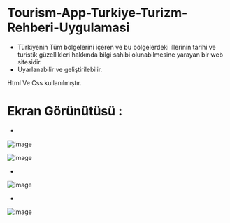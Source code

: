 # Tourism-App-Turkiye-Turizm-Rehberi-Uygulamasi

- Türkiyenin Tüm bölgelerini içeren ve bu bölgelerdeki illerinin tarihi ve
  turistik güzellikleri hakkında bilgi sahibi olunabilmesine yarayan bir web sitesidir.
- Uyarlanabilir ve geliştirilebilir.

Html Ve Css kullanılmıştır.


# Ekran Görünütüsü :

-

![image](https://github.com/ErenCanKONUK/Tourism-App-Turkiye-Turizm-Rehberi-Uygulamasi/assets/97176491/46bb37ed-8b29-4903-8998-cc975797c292)


![image](https://github.com/ErenCanKONUK/Tourism-App-Turkiye-Turizm-Rehberi-Uygulamasi/assets/97176491/aa866df9-8138-46f4-9128-89b96a6d38c0)

-

![image](https://github.com/ErenCanKONUK/Tourism-App-Turkiye-Turizm-Rehberi-Uygulamasi/assets/97176491/2c5c5d11-77f8-4945-8262-ce8caedf639d)

-

![image](https://github.com/ErenCanKONUK/Tourism-App-Turkiye-Turizm-Rehberi-Uygulamasi/assets/97176491/ed8d6c5a-dbc6-4b25-b0e5-edb5b248db48)


